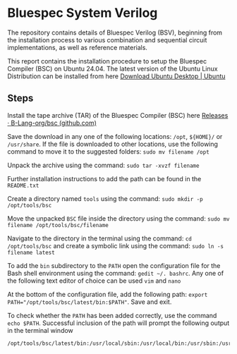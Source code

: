 # Bluespec System Verilog
The repository contains details of Bluespec Verilog (BSV), beginning from the installation process to various combination and sequential circuit implementations, as well as reference materials.

This report contains the installation procedure to setup the Bluespec Compiler (BSC) on Ubuntu 24.04. The latest version of the Ubuntu Linux Distribution can be installed from here [Download Ubuntu Desktop | Ubuntu](https://ubuntu.com/download/desktop)

## Steps

Install the tape archive (TAR) of the Bluespec Compiler (BSC) here [Releases · B-Lang-org/bsc (github.com)](https://github.com/B-Lang-org/bsc/releases) 

Save the download in any one of the following locations: `/opt`, `${HOME}/` or `/usr/share`. If the file is downloaded to other locations, use the following command to move it to the suggested folders: `sudo mv filename /opt`

Unpack the archive using the command: `sudo tar -xvzf filename`

Further installation instructions to add the path can be found in the `README.txt`

Create a directory named `tools` using the command: `sudo mkdir -p /opt/tools/bsc` 

Move the unpacked `BSC` file inside the directory using the command: `sudo mv filename /opt/tools/bsc/filename`

Navigate to the directory in the terminal using the command: `cd /opt/tools/bsc` and create a symbolic link using the command: `sudo ln -s filename latest`

To add the `bin` subdirectory to the `PATH` open the configuration file for the Bash shell environment using the command: `gedit ~/. bashrc`. Any one of the following text editor of choice can be used `vim` and `nano`

At the bottom of the configuration file, add the following path: `export PATH="/opt/tools/bsc/latest/bin:$PATH"`. Save and exit.

To check whether the `PATH` has been added correctly, use the command `echo $PATH`. Successful inclusion of the path will prompt the following output in the terminal window 
```
/opt/tools/bsc/latest/bin:/usr/local/sbin:/usr/local/bin:/usr/sbin:/usr/bin:/sbin:/bin:/usr/games:/usr/local/games:/snap/bin:/snap/bin
```








